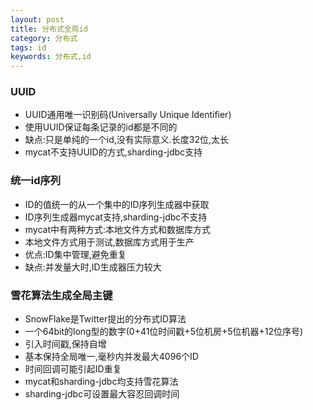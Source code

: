 ```yaml
---
layout: post
title: 分布式全局id
category: 分布式
tags: id
keywords: 分布式,id
---
```

### UUID
* UUID通用唯一识别码(Universally Unique Identifier)
* 使用UUID保证每条记录的id都是不同的
* 缺点:只是单纯的一个id,没有实际意义.长度32位,太长
* mycat不支持UUID的方式,sharding-jdbc支持

### 统一id序列
* ID的值统一的从一个集中的ID序列生成器中获取
* ID序列生成器mycat支持,sharding-jdbc不支持
* mycat中有两种方式:本地文件方式和数据库方式
* 本地文件方式用于测试,数据库方式用于生产
* 优点:ID集中管理,避免重复
* 缺点:并发量大时,ID生成器压力较大

### 雪花算法生成全局主键
* SnowFlake是Twitter提出的分布式ID算法
* 一个64bit的long型的数字(0+41位时间戳+5位机房+5位机器+12位序号)
* 引入时间戳,保持自增
* 基本保持全局唯一,毫秒内并发最大4096个ID
* 时间回调可能引起ID重复
* mycat和sharding-jdbc均支持雪花算法
* sharding-jdbc可设置最大容忍回调时间
